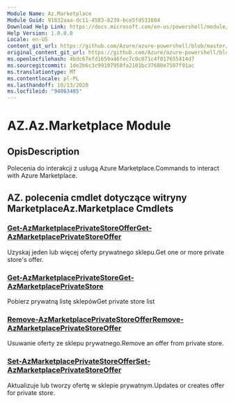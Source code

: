 ```yaml
---
Module Name: Az.Marketplace
Module Guid: 91832aaa-dc11-4583-8239-bce5fd531604
Download Help Link: https://docs.microsoft.com/en-us/powershell/module/az.marketplace
Help Version: 1.0.0.0
Locale: en-US
content_git_url: https://github.com/Azure/azure-powershell/blob/master/src/Marketplace/Marketplace/help/Az.Marketplace.md
original_content_git_url: https://github.com/Azure/azure-powershell/blob/master/src/Marketplace/Marketplace/help/Az.Marketplace.md
ms.openlocfilehash: 4bdc67efd1659a46fec7c0c071c4f817655414d7
ms.sourcegitcommit: 1de2b6c3c99197958fa2101bc37680e7507f91ac
ms.translationtype: MT
ms.contentlocale: pl-PL
ms.lasthandoff: 10/13/2020
ms.locfileid: "94063485"
---
```

# <span data-ttu-id="91d03-101">AZ.</span><span class="sxs-lookup"><span data-stu-id="91d03-101">Az.Marketplace Module</span></span>
## <span data-ttu-id="91d03-102">Opis</span><span class="sxs-lookup"><span data-stu-id="91d03-102">Description</span></span>
<span data-ttu-id="91d03-103">Polecenia do interakcji z usługą Azure Marketplace.</span><span class="sxs-lookup"><span data-stu-id="91d03-103">Commands to interact with Azure Marketplace.</span></span>

## <span data-ttu-id="91d03-104">AZ. polecenia cmdlet dotyczące witryny Marketplace</span><span class="sxs-lookup"><span data-stu-id="91d03-104">Az.Marketplace Cmdlets</span></span>
### [<span data-ttu-id="91d03-105">Get-AzMarketplacePrivateStoreOffer</span><span class="sxs-lookup"><span data-stu-id="91d03-105">Get-AzMarketplacePrivateStoreOffer</span></span>](Get-AzMarketplacePrivateStoreOffer.md)
<span data-ttu-id="91d03-106">Uzyskaj jeden lub więcej oferty prywatnego sklepu.</span><span class="sxs-lookup"><span data-stu-id="91d03-106">Get one or more private store's offer.</span></span>

### [<span data-ttu-id="91d03-107">Get-AzMarketplacePrivateStore</span><span class="sxs-lookup"><span data-stu-id="91d03-107">Get-AzMarketplacePrivateStore</span></span>](Get-AzMarketplacePrivateStore.md)
<span data-ttu-id="91d03-108">Pobierz prywatną listę sklepów</span><span class="sxs-lookup"><span data-stu-id="91d03-108">Get private store list</span></span>

### [<span data-ttu-id="91d03-109">Remove-AzMarketplacePrivateStoreOffer</span><span class="sxs-lookup"><span data-stu-id="91d03-109">Remove-AzMarketplacePrivateStoreOffer</span></span>](Remove-AzMarketplacePrivateStoreOffer.md)
<span data-ttu-id="91d03-110">Usuwanie oferty ze sklepu prywatnego.</span><span class="sxs-lookup"><span data-stu-id="91d03-110">Remove an offer from private store.</span></span>

### [<span data-ttu-id="91d03-111">Set-AzMarketplacePrivateStoreOffer</span><span class="sxs-lookup"><span data-stu-id="91d03-111">Set-AzMarketplacePrivateStoreOffer</span></span>](Set-AzMarketplacePrivateStoreOffer.md)
<span data-ttu-id="91d03-112">Aktualizuje lub tworzy ofertę w sklepie prywatnym.</span><span class="sxs-lookup"><span data-stu-id="91d03-112">Updates or creates offer for private store.</span></span>

